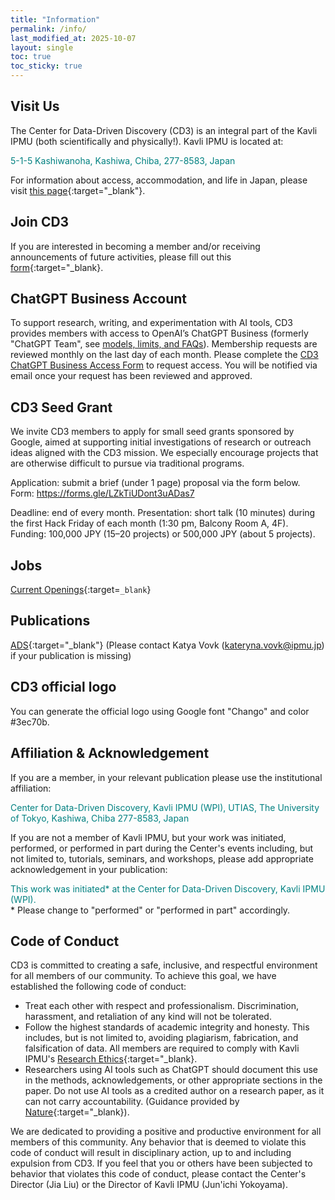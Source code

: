 ```yaml
---
title: "Information"
permalink: /info/
last_modified_at: 2025-10-07
layout: single
toc: true
toc_sticky: true
---
```



## Visit Us
The Center for Data-Driven Discovery (CD3) is an integral part of the Kavli IPMU (both scientifically and physically!). Kavli IPMU is located at: 

<span style="color:teal">5-1-5 Kashiwanoha, Kashiwa, Chiba, 277-8583, Japan</span>

For information about access, accommodation, and life in Japan, please visit [this page](https://www.ipmu.jp/en/visitors){:target="_blank"}.

## Join CD3

If you are interested in becoming a member and/or receiving announcements of future activities, please fill out this [form](https://forms.gle/n6JYTyrJPvW2enjr9){:target="_blank}.

## ChatGPT Business Account

To support research, writing, and experimentation with AI tools, CD3 provides members with access to OpenAI’s ChatGPT Business (formerly "ChatGPT Team", see [models, limits, and FAQs](https://help.openai.com/en/collections/7835004-chatgpt-business)). Membership requests are reviewed monthly on the last day of each month. Please complete the [CD3 ChatGPT Business Access Form](https://docs.google.com/forms/d/e/1FAIpQLSeXjB16TdqUdX_KR9xc1wbYzbXLwG7LIaYnatgsgxgPCcbF5A/viewform?usp=dialog) to request access. You will be notified via email once your request has been reviewed and approved. 

## CD3 Seed Grant

We invite CD3 members to apply for small seed grants sponsored by Google, aimed at supporting initial investigations of research or outreach ideas aligned with the CD3 mission. We especially encourage projects that are otherwise difficult to pursue via traditional programs. 

Application: submit a brief (under 1 page) proposal via the form below.
Form: https://forms.gle/LZkTiUDont3uADas7

Deadline: end of every month.
Presentation: short talk (10 minutes) during the first Hack Friday of each month (1:30 pm, Balcony Room A, 4F).
Funding: 100,000 JPY (15–20 projects) or 500,000 JPY (about 5 projects).

## Jobs 

[Current Openings](https://www.ipmu.jp/en/job-opportunities){:target=`_blank`}

## Publications

[ADS](https://ui.adsabs.harvard.edu/user/libraries/Ud0Gd-jfQh6WoF0mqlCxXw){:target="_blank"}
(Please contact Katya Vovk (kateryna.vovk@ipmu.jp) if your publication is missing)

## CD3 official logo
You can generate the official logo using Google font "Chango" and color #3ec70b.

## Affiliation & Acknowledgement

If you are a member, in your relevant publication please use the institutional affiliation:

<span style="color:teal">Center for Data-Driven Discovery, Kavli IPMU (WPI), UTIAS, The University of Tokyo, Kashiwa, Chiba 277-8583, Japan</span>

If you are not a member of Kavli IPMU, but your work was initiated, performed, or performed in part during the Center's events including, but not limited to, tutorials, seminars, and workshops, please add appropriate acknowledgement in your publication:

<span style="color:teal">This work was initiated\* at the Center for Data-Driven Discovery, Kavli IPMU (WPI).</span>\
\* Please change to "performed" or  "performed in part" accordingly.

## Code of Conduct

CD3 is committed to creating a safe, inclusive, and respectful environment for all members of our community. To achieve this goal, we have established the following code of conduct:
- Treat each other with respect and professionalism. Discrimination, harassment, and retaliation of any kind will not be tolerated. 
- Follow the highest standards of academic integrity and honesty. This includes, but is not limited to, avoiding plagiarism, fabrication, and falsification of data. All members are required to comply with Kavli IPMU's [Research Ethics](https://www.ipmu.jp/node/1801){:target="_blank}. 
- Researchers using AI tools such as ChatGPT should document this use in the methods, acknowledgements, or other appropriate sections in the paper. Do not use AI tools as a credited author on a research paper, as it can not carry accountability. (Guidance provided by [Nature](https://doi.org/10.1038/d41586-023-00191-1){:target="_blank}).

We are dedicated to providing a positive and productive environment for all members of this community. Any behavior that is deemed to violate this code of conduct will result in disciplinary action, up to and including expulsion from CD3. If you feel that you or others have been subjected to behavior that violates this code of conduct, please contact the Center's Director (Jia Liu) or the Director of Kavli IPMU (Jun'ichi Yokoyama).
